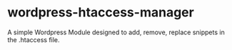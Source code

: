 # wordpress-htaccess-manager
A simple Wordpress Module designed to add, remove, replace snippets in the .htaccess file.
